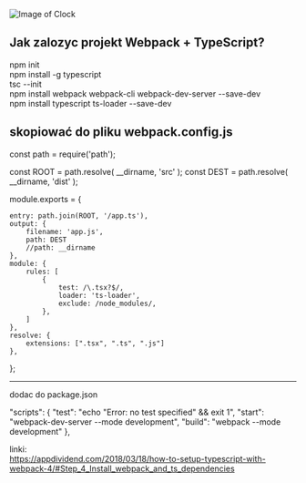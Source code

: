 ![Image of Clock](https://github.com/marcelsawicki/Practice/blob/master/TypeScript/ClockShield/ClockDemo.png)  


Jak zalozyc projekt Webpack + TypeScript?
------------------------------------------  

npm init  
npm install -g typescript  
tsc --init  
npm install webpack webpack-cli webpack-dev-server --save-dev  
npm install typescript ts-loader --save-dev  




skopiować do pliku webpack.config.js
-------------------------------------

const path = require('path');

const ROOT = path.resolve( __dirname, 'src' );
const DEST = path.resolve( __dirname, 'dist' );

module.exports = {

    entry: path.join(ROOT, '/app.ts'),
    output: {
        filename: 'app.js',
        path: DEST
        //path: __dirname
    },
    module: {
        rules: [
            {
                test: /\.tsx?$/,
                loader: 'ts-loader',
                exclude: /node_modules/,
            },
        ]
    },
    resolve: {
        extensions: [".tsx", ".ts", ".js"]
    },
};

---------------------------------------------

dodac do package.json  

  "scripts": {
    "test": "echo \"Error: no test specified\" && exit 1",
    "start": "webpack-dev-server --mode development",
    "build": "webpack --mode development"
  },
  
  
  linki:  
  https://appdividend.com/2018/03/18/how-to-setup-typescript-with-webpack-4/#Step_4_Install_webpack_and_ts_dependencies